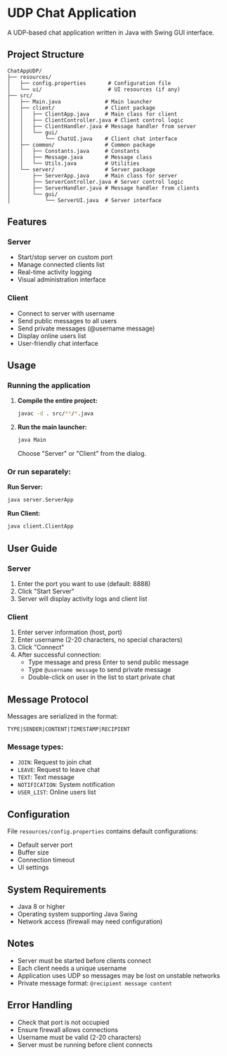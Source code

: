 # UDP Chat Application

A UDP-based chat application written in Java with Swing GUI interface.

## Project Structure

```
ChatAppUDP/
├── resources/
│   ├── config.properties       # Configuration file
│   └── ui/                     # UI resources (if any)
├── src/
│   ├── Main.java              # Main launcher
│   ├── client/                # Client package
│   │   ├── ClientApp.java     # Main class for client
│   │   ├── ClientController.java # Client control logic
│   │   ├── ClientHandler.java # Message handler from server
│   │   └── gui/
│   │       └── ChatUI.java    # Client chat interface
│   ├── common/                # Common package
│   │   ├── Constants.java     # Constants
│   │   ├── Message.java       # Message class
│   │   └── Utils.java         # Utilities
│   └── server/                # Server package
│       ├── ServerApp.java     # Main class for server
│       ├── ServerController.java # Server control logic
│       ├── ServerHandler.java # Message handler from clients
│       └── gui/
│           └── ServerUI.java  # Server interface
```

## Features

### Server

-   Start/stop server on custom port
-   Manage connected clients list
-   Real-time activity logging
-   Visual administration interface

### Client

-   Connect to server with username
-   Send public messages to all users
-   Send private messages (@username message)
-   Display online users list
-   User-friendly chat interface

## Usage

### Running the application

1. **Compile the entire project:**

    ```bash
    javac -d . src/**/*.java
    ```

2. **Run the main launcher:**
    ```bash
    java Main
    ```
    Choose "Server" or "Client" from the dialog.

### Or run separately:

**Run Server:**

```bash
java server.ServerApp
```

**Run Client:**

```bash
java client.ClientApp
```

## User Guide

### Server

1. Enter the port you want to use (default: 8888)
2. Click "Start Server"
3. Server will display activity logs and client list

### Client

1. Enter server information (host, port)
2. Enter username (2-20 characters, no special characters)
3. Click "Connect"
4. After successful connection:
    - Type message and press Enter to send public message
    - Type `@username message` to send private message
    - Double-click on user in the list to start private chat

## Message Protocol

Messages are serialized in the format:

```
TYPE|SENDER|CONTENT|TIMESTAMP|RECIPIENT
```

### Message types:

-   `JOIN`: Request to join chat
-   `LEAVE`: Request to leave chat
-   `TEXT`: Text message
-   `NOTIFICATION`: System notification
-   `USER_LIST`: Online users list

## Configuration

File `resources/config.properties` contains default configurations:

-   Default server port
-   Buffer size
-   Connection timeout
-   UI settings

## System Requirements

-   Java 8 or higher
-   Operating system supporting Java Swing
-   Network access (firewall may need configuration)

## Notes

-   Server must be started before clients connect
-   Each client needs a unique username
-   Application uses UDP so messages may be lost on unstable networks
-   Private message format: `@recipient message content`

## Error Handling

-   Check that port is not occupied
-   Ensure firewall allows connections
-   Username must be valid (2-20 characters)
-   Server must be running before client connects
